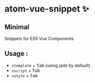 # atom-vue-snippet ✨

## Minimal 

Snippets for ES5 Vue Components 

## Usage : 
- `vtemplate` + <kbd>Tab</kbd> (using jade by default)
- `vscript` + <kbd>Tab</kbd>
- `vstyle` + <kbd>Tab</kbd>
